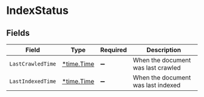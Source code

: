 # IndexStatus


## Fields

| Field                                      | Type                                       | Required                                   | Description                                |
| ------------------------------------------ | ------------------------------------------ | ------------------------------------------ | ------------------------------------------ |
| `LastCrawledTime`                          | [*time.Time](https://pkg.go.dev/time#Time) | :heavy_minus_sign:                         | When the document was last crawled         |
| `LastIndexedTime`                          | [*time.Time](https://pkg.go.dev/time#Time) | :heavy_minus_sign:                         | When the document was last indexed         |